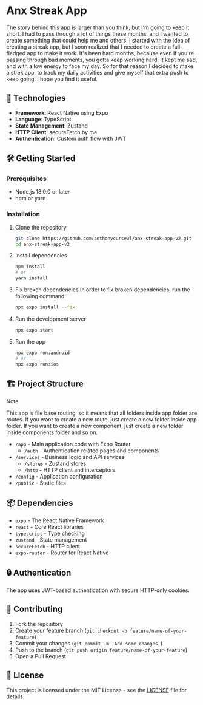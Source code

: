 # Anx Streak App

The story behind this app is larger than you think, but I'm going to keep it short. I had to pass through a lot of things these months, and I wanted to create something that could help me and others. I started with the idea of creating a streak app, but I soon realized that I needed to create a full-fledged app to make it work. It's been hard months, because even if you're passing through bad moments, you gotta keep working hard. It kept me sad, and with a low energy to face my day. So for that reason I decided to make a strek app, to track my daily activities and give myself that extra push to keep going. I hope you find it useful.

## 🚀 Technologies

- **Framework**: React Native using Expo 
- **Language**: TypeScript
- **State Management**: Zustand
- **HTTP Client**: secureFetch by me
- **Authentication**: Custom auth flow with JWT

## 🛠️ Getting Started

### Prerequisites

- Node.js 18.0.0 or later
- npm or yarn

### Installation

1. Clone the repository
   ```bash
   git clone https://github.com/anthonycursewl/anx-streak-app-v2.git
   cd anx-streak-app-v2
   ```

2. Install dependencies
   ```bash
   npm install
   # or
   yarn install
   ```

3. Fix broken dependencies
   In order to fix broken dependencies, run the following command:
   ```bash
   npx expo install --fix
   ```

4. Run the development server
   ```bash
   npx expo start
   ```

5. Run the app
   ```bash
   npx expo run:android
   # or
   npx expo run:ios
   ```

## 🏗️ Project Structure

> [!NOTE]
> This app is file base routing, so it means that all folders inside app folder are routes. If you want to create a new route, just create a new folder inside app folder. If you want to create a new component, just create a new folder inside components folder and so on.

- `/app` - Main application code with Expo Router
  - `/auth` - Authentication related pages and components
- `/services` - Business logic and API services
  - `/stores` - Zustand stores
  - `/http` - HTTP client and interceptors
- `/config` - Application configuration
- `/public` - Static files

## 📦 Dependencies

- `expo` - The React Native Framework
- `react` - Core React libraries
- `typescript` - Type checking
- `zustand` - State management
- `secureFetch` - HTTP client
- `expo-router` - Router for React Native

## 🔒 Authentication

The app uses JWT-based authentication with secure HTTP-only cookies.

## 🤝 Contributing

1. Fork the repository
2. Create your feature branch (`git checkout -b feature/name-of-your-feature`)
3. Commit your changes (`git commit -m 'Add some changes'`)
4. Push to the branch (`git push origin feature/name-of-your-feature`)
5. Open a Pull Request

## 📄 License

This project is licensed under the MIT License - see the [LICENSE](LICENSE) file for details.
